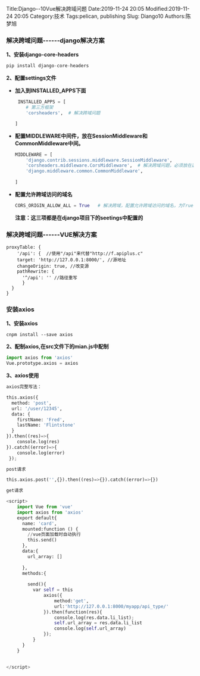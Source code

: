 Title:Django--10Vue解决跨域问题
Date:2019-11-24  20:05
Modified:2019-11-24  20:05
Category:技术
Tags:pelican, publishing
Slug: Diango10
Authors:陈梦旭


### 解决跨域问题------django解决方案

**1、安装django-core-headers**

```python
pip install django-core-headers
```

**2、配置settings文件**

- **加入到INSTALLED_APPS下面**

  ```python
   INSTALLED_APPS = [
      # 第三方框架
      'corsheaders',  # 解决跨域问题
  
  ]
  ```

- **配置MIDDLEWARE中间件，放在SessionMiddleware和CommonMiddleware中间。**

  ```python
  MIDDLEWARE = [
      'django.contrib.sessions.middleware.SessionMiddleware',
      'corsheaders.middleware.CorsMiddleware',  # 解决跨域问题，必须放在这个位置，加载顺序
      'django.middleware.common.CommonMiddleware',
      
  ]
  ```

- **配置允许跨域访问的域名**

  ```python
  CORS_ORIGIN_ALLOW_ALL = True   # 解决跨域，配置允许跨域访问的域名，为True时，允许所有的域名
  ```

  **注意：这三项都是在django项目下的seetings中配置的**



### 解决跨域问题------VUE解决方案

```vue
proxyTable: {
    '/api': {  //使用"/api"来代替"http://f.apiplus.c" 
    target: 'http://127.0.0.1:8000/', //源地址 
    changeOrigin: true, //改变源 
    pathRewrite: { 
      '^/api': '' //路径重写 
      } 
  } 
}
```





### 安装axios

**1、安装axios**

```vue
cnpm install --save axios
```

**2、配制axios,在src文件下的mian.js中配制**

```python
import axios from 'axios'
Vue.prototype.axios = axios
```

**3、axios使用**

```python
axios完整写法：

this.axios({
  method: 'post',
  url: '/user/12345',
  data: {
    firstName: 'Fred',
    lastName: 'Flintstone'
  }
}).then((res)=>{
  	console.log(res)
}).catch((error)=>{
  	console.log(error)
 });

post请求

this.axios.post('',{}).then((res)=>{}).catch((error)=>{})

get请求

<script>
    import Vue from 'vue'
    import axios from 'axios'
    export default{
      name: 'card',
      mounted:function () {
        //vue页面加载时自动执行
        this.send()
      },
      data:{
        url_array: []
        
      },
      methods:{
        
        send(){
          var self = this
              axios({
                  method:'get',
                  url:'http://127.0.0.1:8000/myapp/api_type/'
              }).then(function(res){
                  console.log(res.data.li_list);
                  self.url_array = res.data.li_list
                  console.log(self.url_array)
              });
          }        
      }
    }
    

</script>
```





